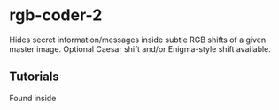 # rgb-coder-2
Hides secret information/messages inside subtle RGB shifts of a given master image. Optional Caesar shift and/or Enigma-style shift available.

## Tutorials
Found inside 
